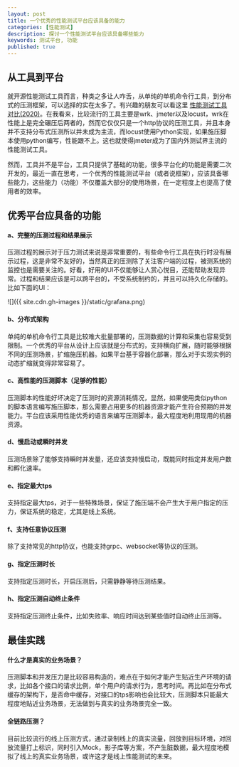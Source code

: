 ```yaml
---
layout: post
title: 一个优秀的性能测试平台应该具备的能力
categories: [性能测试]
description: 探讨一个性能测试平台应该具备哪些能力
keywords: 测试平台, 功能
published: true
---
```




## 从工具到平台

就开源性能测试工具而言，种类之多让人咋舌，从单纯的单机命令行工具，到分布式的压测框架，可以选择的实在太多了。有兴趣的朋友可以看这里 [性能测试工具对比(2020)](https://k6.io/blog/comparing-best-open-source-load-testing-tools)。在我看来，比较流行的工具主要是wrk、jmeter以及locust，wrk在性能上是完全碾压后两者的，然而它仅仅只是一个http协议的压测工具，并且本身并不支持分布式压测所以并未成为主流，而locust使用Python实现，如果施压脚本使用python编写，性能跟不上。这也就使得jmeter成为了国内外测试界主流的性能测试工具。

然而，工具并不是平台，工具只提供了基础的功能，很多平台化的功能是需要二次开发的，最近一直在思考，一个优秀的性能测试平台（或者说框架），应该具备哪些能力，这些能力（功能）不仅覆盖大部分的使用场景，在一定程度上也提高了使用者的效率。

## 优秀平台应具备的功能

#### a、完整的压测过程和结果展示

压测过程的展示对于压力测试来说是非常重要的，有些命令行工具在执行时没有展示过程，这是非常不友好的，当然真正的压测除了关注客户端的过程，被测系统的监控也是需要关注的。好看，好用的UI不仅能够让人赏心悦目，还能帮助发现异常。过程和结果应该是可以跨平台的，不受系统制约的，并且可以持久化存储的。比如下面的UI：

![]({{ site.cdn.gh-images }}/static/grafana.png)

#### b、分布式架构

单纯的单机命令行工具是比较难大批量部署的，压测数据的计算和采集也容易受到限制。一个优秀的平台从设计上应该就是分布式的，支持横向扩展，随时能够根据不同的压测场景，扩缩施压机器。如果平台基于容器化部署，那么对于实现实例的动态扩缩就变得非常容易了。

#### c、高性能的压测脚本（足够的性能）

压测脚本的性能好坏决定了压测时的资源消耗情况，显然，如果使用类似python的脚本语言编写施压脚本，那么需要占用更多的机器资源才能产生符合预期的并发能力。平台应该采用性能优秀的语言来编写压测脚本，最大程度地利用现用的机器资源。

#### d、慢启动或瞬时并发

压测场景除了能够支持瞬时并发量，还应该支持慢启动，既能同时指定并发用户数和孵化速率。

#### e、指定最大tps

支持指定最大tps，对于一些特殊场景，保证了施压端不会产生大于用户指定的压力，保证系统的稳定，尤其是线上系统。

#### f、支持任意协议压测

除了支持常见的http协议，也能支持grpc、websocket等协议的压测。

#### g、指定压测时长

支持指定压测时长，开启压测后，只需静静等待压测结果。

#### h、指定压测自动终止条件

支持指定压测终止条件，比如失败率、响应时间达到某些值时自动终止压测等。



## 最佳实践

#### 什么才是真实的业务场景？

压测脚本和并发压力是比较容易构造的，难点在于如何才能产生贴近生产环境的请求，比如各个接口的请求比例，单个用户的请求行为，思考时间。再比如在分布式缓存的架构下，是否命中缓存，对接口的tps影响也会比较大，压测脚本只能最大程度地贴近业务场景，无法做到与真实的业务场景完全一致。

#### 全链路压测？

目前比较流行的线上压测方式，通过录制线上的真实流量，回放到目标环境，对回放流量打上标识，同时引入Mock，影子库等方案，不产生脏数据，最大程度地模拟了线上的真实业务场景，或许这才是线上性能测试的未来。





